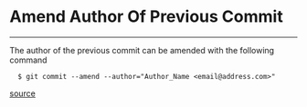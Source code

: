 # Amend Author Of Previous Commit
------------------------------------------------------------------------------------------------

The author of the previous commit can be amended with the following command

```
  $ git commit --amend --author="Author_Name <email@address.com>"
```

[source](https://stackoverflow.com/questions/750172/how-to-change-the-author-and-committer-name-and-e-mail-of-multiple-commits-in-git)